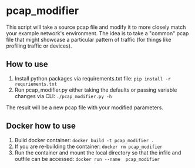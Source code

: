 # pcap_modifier
This script will take a source pcap file and modify it to more closely match your example network's environment.
The idea is to take a "common" pcap file that might showcase a particular pattern of traffic (for things like profiling
traffic or devices).

## How to use
1. Install python packages via requirements.txt file: `pip install -r requriements.txt`
1. Run pcap_modifier.py either taking the defaults or passing variable changes via CLI: `./pcap_modifier.py -h`

The result will be a new pcap file with your modified parameters.

##  Docker how to use
1.  Build docker container: `docker build -t pcap_modifier .`
1.  If you are re-building the container: `docker rm pcap_modifier`
1.  Run the container and mount the local directory so that the infile and outfile can be accessed: `docker run --name 
    pcap_modifier`


